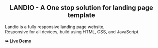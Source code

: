 <h2 align="center">LANDIO - A One stop solution for landing page template</h2>

  Landio is a fully responsive landing page website, <br />Responsive for all devices, build using HTML, CSS, and JavaScript.

  <a href="https://codewithsadee.github.io/fitlife/"><strong>➥ Live Demo</strong></a>
